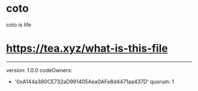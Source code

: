 # coto
coto is life
# https://tea.xyz/what-is-this-file
---
version: 1.0.0
codeOwners:
  - '0xA144a380CE732aD991405Aea0AFe8d4471aa437D'
quorum: 1
